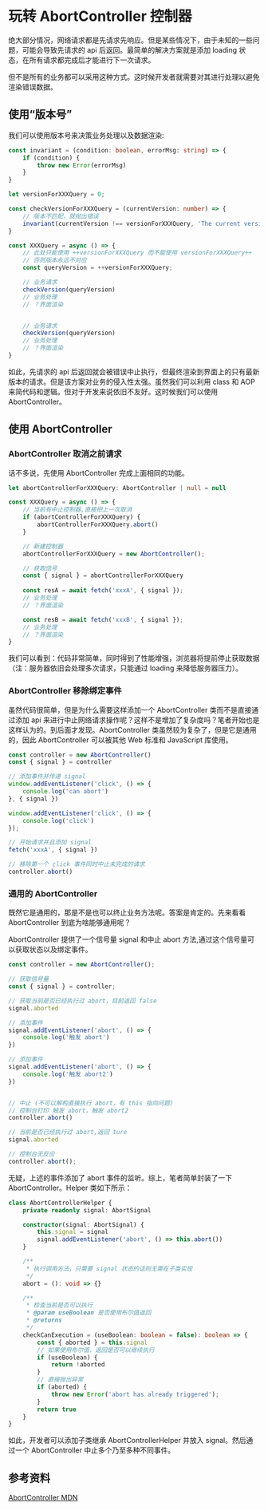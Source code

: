 # 玩转 AbortController 控制器

绝大部分情况，网络请求都是先请求先响应。但是某些情况下，由于未知的一些问题，可能会导致先请求的 api 后返回。最简单的解决方案就是添加 loading 状态，在所有请求都完成后才能进行下一次请求。

但不是所有的业务都可以采用这种方式。这时候开发者就需要对其进行处理以避免渲染错误数据。

## 使用“版本号”

我们可以使用版本号来决策业务处理以及数据渲染:

```ts
const invariant = (condition: boolean, errorMsg: string) => {
    if (condition) {
        throw new Error(errorMsg)
    }
}

let versionForXXXQuery = 0;

const checkVersionForXXXQuery = (currentVersion: number) => {
    // 版本不匹配，就抛出错误
    invariant(currentVersion !== versionForXXXQuery, 'The current version is wrong')
}

const XXXQuery = async () => {
    // 此处只能使用 ++versionForXXXQuery 而不能使用 versionForXXXQuery++
    // 否则版本永远不对应
    const queryVersion = ++versionForXXXQuery;

    // 业务请求
    checkVersion(queryVersion)
    // 业务处理
    // ？界面渲染


    // 业务请求
    checkVersion(queryVersion)
    // 业务处理
    // ？界面渲染
}
```

如此，先请求的 api 后返回就会被错误中止执行，但最终渲染到界面上的只有最新版本的请求。但是该方案对业务的侵入性太强。虽然我们可以利用 class 和 AOP 来简代码和逻辑。但对于开发来说依旧不友好。这时候我们可以使用 AbortController。

## 使用 AbortController

### AbortController 取消之前请求

话不多说，先使用 AbortController 完成上面相同的功能。

```ts
let abortControllerForXXXQuery: AbortController | null = null

const XXXQuery = async () => {
    // 当前有中止控制器,直接把上一次取消
    if (abortControllerForXXXQuery) {
        abortControllerForXXXQuery.abort()
    }

    // 新建控制器
    abortControllerForXXXQuery = new AbortController();

    // 获取信号
    const { signal } = abortControllerForXXXQuery
    
    const resA = await fetch('xxxA', { signal });
    // 业务处理
    // ？界面渲染

    const resB = await fetch('xxxB', { signal });
    // 业务处理
    // ？界面渲染
}
```

我们可以看到：代码非常简单，同时得到了性能增强，浏览器将提前停止获取数据（注：服务器依旧会处理多次请求，只能通过 loading 来降低服务器压力）。

### AbortController 移除绑定事件

虽然代码很简单，但是为什么需要这样添加一个 AbortController 类而不是直接通过添加 api 来进行中止网络请求操作呢？这样不是增加了复杂度吗？笔者开始也是这样认为的。到后面才发现。AbortController 类虽然较为复杂了，但是它是通用的，因此 AbortController 可以被其他 Web 标准和 JavaScript 库使用。

```ts
const controller = new AbortController()
const { signal } = controller

// 添加事件并传递 signal
window.addEventListener('click', () => {
    console.log('can abort')
}, { signal })

window.addEventListener('click', () => {
    console.log('click')
});

// 开始请求并且添加 signal
fetch('xxxA', { signal })

// 移除第一个 click 事件同时中止未完成的请求
controller.abort()
```

### 通用的 AbortController 

既然它是通用的，那是不是也可以终止业务方法呢。答案是肯定的。先来看看 AbortController 到底为啥能够通用呢？

AbortController 提供了一个信号量 signal 和中止 abort 方法,通过这个信号量可以获取状态以及绑定事件。

```ts
const controller = new AbortController();

// 获取信号量
const { signal } = controller;

// 获取当前是否已经执行过 abort，目前返回 false
signal.aborted

// 添加事件
signal.addEventListener('abort', () => {
    console.log('触发 abort')
})

// 添加事件
signal.addEventListener('abort', () => {
    console.log('触发 abort2')
})


// 中止 (不可以解构直接执行 abort，有 this 指向问题)
// 控制台打印 触发 abort，触发 abort2
controller.abort()

// 当前是否已经执行过 abort,返回 ture
signal.aborted

// 控制台无反应
controller.abort();
```

无疑，上述的事件添加了 abort 事件的监听。综上，笔者简单封装了一下 AbortController。Helper 类如下所示：

```ts
class AbortControllerHelper {
    private readonly signal: AbortSignal 

    constructor(signal: AbortSignal) {
        this.signal = signal
        signal.addEventListener('abort', () => this.abort())
    }

    /**
     * 执行调用方法，只需要 signal 状态的话则无需在子类实现
     */
    abort = (): void => {} 

    /**
     * 检查当前是否可以执行
     * @param useBoolean 是否使用布尔值返回
     * @returns 
     */
    checkCanExecution = (useBoolean: boolean = false): boolean => {
        const { aborted } = this.signal
        // 如果使用布尔值，返回是否可以继续执行
        if (useBoolean) {
            return !aborted
        }
        // 直接抛出异常
        if (aborted) {
            throw new Error('abort has already triggered');
        }
        return true
    }
}
```

如此，开发者可以添加子类继承 AbortControllerHelper 并放入 signal。然后通过一个 AbortController 中止多个乃至多种不同事件。

## 参考资料

[AbortController MDN](https://developer.mozilla.org/zh-CN/docs/Web/API/AbortController)
